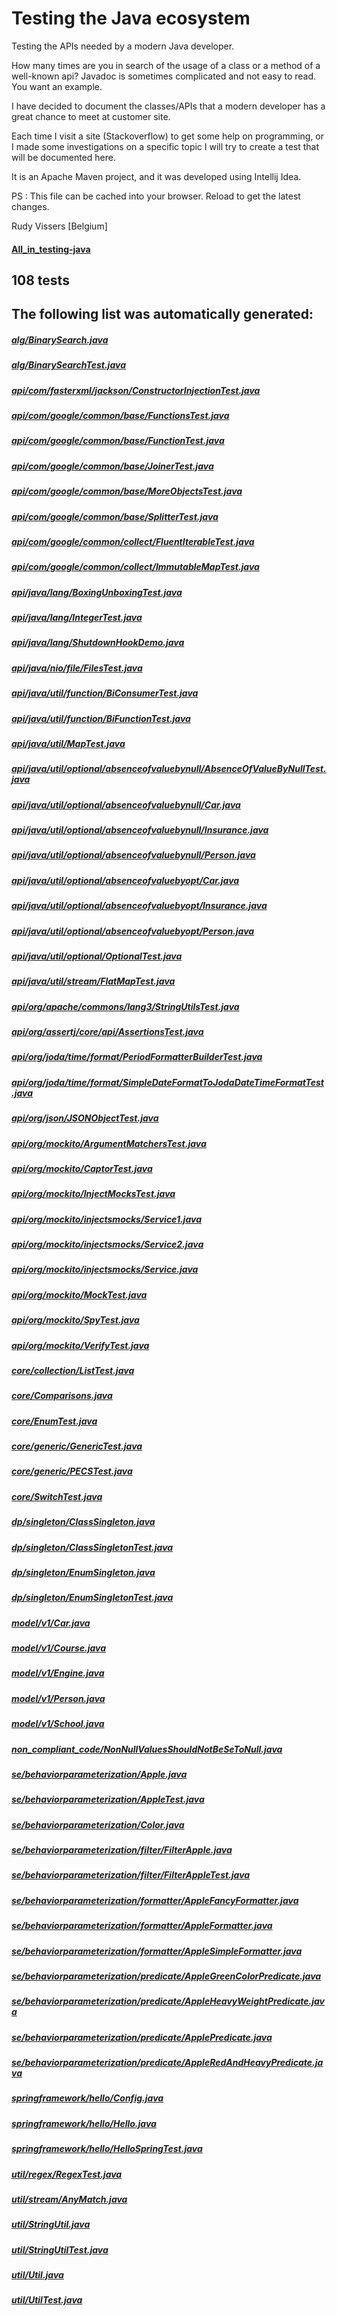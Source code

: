 # Testing the Java ecosystem

Testing the APIs needed by a modern Java developer.

How many times are you in search of the usage of a class or a method of a well-known api?
Javadoc is sometimes complicated and not easy to read. You want an example.

I have decided to document the classes/APIs that a modern developer has a great chance to meet at customer site.

Each time I visit a site (Stackoverflow) to get some help on programming, or I made some investigations on a specific topic I will try to create a test that will be documented here.

It is an Apache Maven project, and it was developed using Intellij Idea.

PS : This file can be cached into your browser. Reload to get the latest changes.

Rudy Vissers [Belgium]

#### [All_in_testing-java](https://htmlpreview.github.io/?https://github.com/houdini68/testing-java/blob/master/All_in_testing-java.html)

108 tests 
-
The following list was automatically generated:
-
##### [alg/BinarySearch.java](./src/main/java/alg/BinarySearch.java)
##### [alg/BinarySearchTest.java](./src/test/java/alg/BinarySearchTest.java)
##### [api/com/fasterxml/jackson/ConstructorInjectionTest.java](./src/test/java/api/com/fasterxml/jackson/ConstructorInjectionTest.java)
##### [api/com/google/common/base/FunctionsTest.java](./src/test/java/api/com/google/common/base/FunctionsTest.java)
##### [api/com/google/common/base/FunctionTest.java](./src/test/java/api/com/google/common/base/FunctionTest.java)
##### [api/com/google/common/base/JoinerTest.java](./src/test/java/api/com/google/common/base/JoinerTest.java)
##### [api/com/google/common/base/MoreObjectsTest.java](./src/test/java/api/com/google/common/base/MoreObjectsTest.java)
##### [api/com/google/common/base/SplitterTest.java](./src/test/java/api/com/google/common/base/SplitterTest.java)
##### [api/com/google/common/collect/FluentIterableTest.java](./src/test/java/api/com/google/common/collect/FluentIterableTest.java)
##### [api/com/google/common/collect/ImmutableMapTest.java](./src/test/java/api/com/google/common/collect/ImmutableMapTest.java)
##### [api/java/lang/BoxingUnboxingTest.java](./src/test/java/api/java/lang/BoxingUnboxingTest.java)
##### [api/java/lang/IntegerTest.java](./src/test/java/api/java/lang/IntegerTest.java)
##### [api/java/lang/ShutdownHookDemo.java](./src/main/java/api/java/lang/ShutdownHookDemo.java)
##### [api/java/nio/file/FilesTest.java](./src/test/java/api/java/nio/file/FilesTest.java)
##### [api/java/util/function/BiConsumerTest.java](./src/test/java/api/java/util/function/BiConsumerTest.java)
##### [api/java/util/function/BiFunctionTest.java](./src/test/java/api/java/util/function/BiFunctionTest.java)
##### [api/java/util/MapTest.java](./src/test/java/api/java/util/MapTest.java)
##### [api/java/util/optional/absenceofvaluebynull/AbsenceOfValueByNullTest.java](./src/test/java/api/java/util/optional/absenceofvaluebynull/AbsenceOfValueByNullTest.java)
##### [api/java/util/optional/absenceofvaluebynull/Car.java](./src/main/java/api/java/util/optional/absenceofvaluebynull/Car.java)
##### [api/java/util/optional/absenceofvaluebynull/Insurance.java](./src/main/java/api/java/util/optional/absenceofvaluebynull/Insurance.java)
##### [api/java/util/optional/absenceofvaluebynull/Person.java](./src/main/java/api/java/util/optional/absenceofvaluebynull/Person.java)
##### [api/java/util/optional/absenceofvaluebyopt/Car.java](./src/main/java/api/java/util/optional/absenceofvaluebyopt/Car.java)
##### [api/java/util/optional/absenceofvaluebyopt/Insurance.java](./src/main/java/api/java/util/optional/absenceofvaluebyopt/Insurance.java)
##### [api/java/util/optional/absenceofvaluebyopt/Person.java](./src/main/java/api/java/util/optional/absenceofvaluebyopt/Person.java)
##### [api/java/util/optional/OptionalTest.java](./src/test/java/api/java/util/optional/OptionalTest.java)
##### [api/java/util/stream/FlatMapTest.java](./src/test/java/api/java/util/stream/FlatMapTest.java)
##### [api/org/apache/commons/lang3/StringUtilsTest.java](./src/test/java/api/org/apache/commons/lang3/StringUtilsTest.java)
##### [api/org/assertj/core/api/AssertionsTest.java](./src/test/java/api/org/assertj/core/api/AssertionsTest.java)
##### [api/org/joda/time/format/PeriodFormatterBuilderTest.java](./src/test/java/api/org/joda/time/format/PeriodFormatterBuilderTest.java)
##### [api/org/joda/time/format/SimpleDateFormatToJodaDateTimeFormatTest.java](./src/test/java/api/org/joda/time/format/SimpleDateFormatToJodaDateTimeFormatTest.java)
##### [api/org/json/JSONObjectTest.java](./src/test/java/api/org/json/JSONObjectTest.java)
##### [api/org/mockito/ArgumentMatchersTest.java](./src/test/java/api/org/mockito/ArgumentMatchersTest.java)
##### [api/org/mockito/CaptorTest.java](./src/test/java/api/org/mockito/CaptorTest.java)
##### [api/org/mockito/InjectMocksTest.java](./src/test/java/api/org/mockito/InjectMocksTest.java)
##### [api/org/mockito/injectsmocks/Service1.java](./src/main/java/api/org/mockito/injectsmocks/Service1.java)
##### [api/org/mockito/injectsmocks/Service2.java](./src/main/java/api/org/mockito/injectsmocks/Service2.java)
##### [api/org/mockito/injectsmocks/Service.java](./src/main/java/api/org/mockito/injectsmocks/Service.java)
##### [api/org/mockito/MockTest.java](./src/test/java/api/org/mockito/MockTest.java)
##### [api/org/mockito/SpyTest.java](./src/test/java/api/org/mockito/SpyTest.java)
##### [api/org/mockito/VerifyTest.java](./src/test/java/api/org/mockito/VerifyTest.java)
##### [core/collection/ListTest.java](./src/test/java/core/collection/ListTest.java)
##### [core/Comparisons.java](./src/test/java/core/Comparisons.java)
##### [core/EnumTest.java](./src/test/java/core/EnumTest.java)
##### [core/generic/GenericTest.java](./src/test/java/core/generic/GenericTest.java)
##### [core/generic/PECSTest.java](./src/test/java/core/generic/PECSTest.java)
##### [core/SwitchTest.java](./src/test/java/core/SwitchTest.java)
##### [dp/singleton/ClassSingleton.java](./src/main/java/dp/singleton/ClassSingleton.java)
##### [dp/singleton/ClassSingletonTest.java](./src/test/java/dp/singleton/ClassSingletonTest.java)
##### [dp/singleton/EnumSingleton.java](./src/main/java/dp/singleton/EnumSingleton.java)
##### [dp/singleton/EnumSingletonTest.java](./src/test/java/dp/singleton/EnumSingletonTest.java)
##### [model/v1/Car.java](./src/main/java/model/v1/Car.java)
##### [model/v1/Course.java](./src/main/java/model/v1/Course.java)
##### [model/v1/Engine.java](./src/main/java/model/v1/Engine.java)
##### [model/v1/Person.java](./src/main/java/model/v1/Person.java)
##### [model/v1/School.java](./src/main/java/model/v1/School.java)
##### [non_compliant_code/NonNullValuesShouldNotBeSeToNull.java](./src/main/java/non_compliant_code/NonNullValuesShouldNotBeSeToNull.java)
##### [se/behaviorparameterization/Apple.java](./src/main/java/se/behaviorparameterization/Apple.java)
##### [se/behaviorparameterization/AppleTest.java](./src/test/java/se/behaviorparameterization/AppleTest.java)
##### [se/behaviorparameterization/Color.java](./src/main/java/se/behaviorparameterization/Color.java)
##### [se/behaviorparameterization/filter/FilterApple.java](./src/main/java/se/behaviorparameterization/filter/FilterApple.java)
##### [se/behaviorparameterization/filter/FilterAppleTest.java](./src/test/java/se/behaviorparameterization/filter/FilterAppleTest.java)
##### [se/behaviorparameterization/formatter/AppleFancyFormatter.java](./src/main/java/se/behaviorparameterization/formatter/AppleFancyFormatter.java)
##### [se/behaviorparameterization/formatter/AppleFormatter.java](./src/main/java/se/behaviorparameterization/formatter/AppleFormatter.java)
##### [se/behaviorparameterization/formatter/AppleSimpleFormatter.java](./src/main/java/se/behaviorparameterization/formatter/AppleSimpleFormatter.java)
##### [se/behaviorparameterization/predicate/AppleGreenColorPredicate.java](./src/main/java/se/behaviorparameterization/predicate/AppleGreenColorPredicate.java)
##### [se/behaviorparameterization/predicate/AppleHeavyWeightPredicate.java](./src/main/java/se/behaviorparameterization/predicate/AppleHeavyWeightPredicate.java)
##### [se/behaviorparameterization/predicate/ApplePredicate.java](./src/main/java/se/behaviorparameterization/predicate/ApplePredicate.java)
##### [se/behaviorparameterization/predicate/AppleRedAndHeavyPredicate.java](./src/main/java/se/behaviorparameterization/predicate/AppleRedAndHeavyPredicate.java)
##### [springframework/hello/Config.java](./src/test/java/springframework/hello/Config.java)
##### [springframework/hello/Hello.java](./src/test/java/springframework/hello/Hello.java)
##### [springframework/hello/HelloSpringTest.java](./src/test/java/springframework/hello/HelloSpringTest.java)
##### [util/regex/RegexTest.java](./src/test/java/api/java/util/regex/RegexTest.java)
##### [util/stream/AnyMatch.java](./src/test/java/api/java/util/stream/AnyMatch.java)
##### [util/StringUtil.java](./src/main/java/util/StringUtil.java)
##### [util/StringUtilTest.java](./src/test/java/util/StringUtilTest.java)
##### [util/Util.java](./src/main/java/util/Util.java)
##### [util/UtilTest.java](./src/test/java/util/UtilTest.java)
